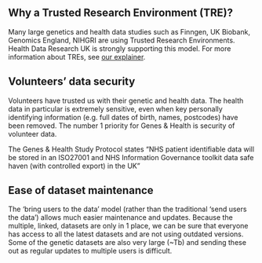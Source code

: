 ## Why a Trusted Research Environment (TRE)?
Many large genetics and health data studies such as Finngen, UK Biobank, Genomics England, NIHGRI are using Trusted Research Environments. Health Data Research UK is strongly supporting this model. For more 
information about TREs, see [our explainer](/explainers/tre).

## Volunteers’ data security
Volunteers have trusted us with their genetic and health data. The health data in particular is extremely sensitive, even when key personally identifying information (e.g. full dates of birth, names, postcodes) have been removed. The number 1 priority for Genes & Health is security of volunteer data.

The Genes & Health Study Protocol states “NHS patient identifiable data will be stored in an ISO27001 and NHS Information Governance toolkit data safe haven (with controlled export) in the UK”

## Ease of dataset maintenance
The ‘bring users to the data’ model (rather than the traditional ‘send users the data’) allows much easier maintenance and updates. Because the multiple, linked, datasets are only in 1 place, we can be sure that everyone has access to all the latest datasets and are not using outdated versions. Some of the genetic datasets are also very large (~Tb) and sending these out as regular updates to multiple users is difficult.
